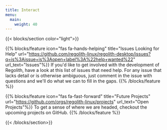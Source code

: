 ```yaml
---
title: Interact
menu:
  main:
    weight: 40
---
```


{{< blocks/section color="light">}}

{{% blocks/feature icon="fas fa-hands-helping" title="Issues Looking for Help" url="https://github.com/regolith-linux/regolith-desktop/issues?q=is%3Aissue+is%3Aopen+label%3A%22help+wanted%22" url_text="Issues"%}}
If you'd like to get involved with the development of Regolith, have a look at this list of issues that need help. For any issue that lacks detail or is otherwise ambiguous, just comment in the issue with questions and we'll do what we can to fill in the gaps.
{{% /blocks/feature %}}

{{% blocks/feature icon="fas fa-fast-forward" title="Future Projects" url="https://github.com/orgs/regolith-linux/projects" url_text="Open Projects"%}}
To get a sense of where we are headed, checkout the upcoming projects on GitHub.
{{% /blocks/feature %}}

{{< /blocks/section>}}
